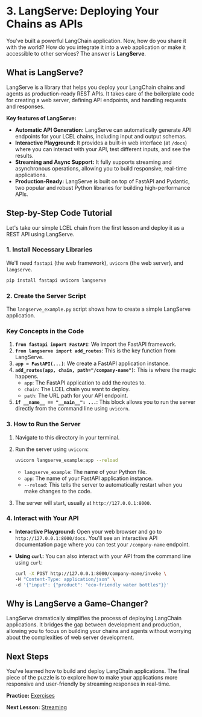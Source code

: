 # 3. LangServe: Deploying Your Chains as APIs

You've built a powerful LangChain application. Now, how do you share it with the world? How do you integrate it into a web application or make it accessible to other services? The answer is **LangServe**.

## What is LangServe?

LangServe is a library that helps you deploy your LangChain chains and agents as production-ready REST APIs. It takes care of the boilerplate code for creating a web server, defining API endpoints, and handling requests and responses.

**Key features of LangServe:**
*   **Automatic API Generation:** LangServe can automatically generate API endpoints for your LCEL chains, including input and output schemas.
*   **Interactive Playground:** It provides a built-in web interface (at `/docs`) where you can interact with your API, test different inputs, and see the results.
*   **Streaming and Async Support:** It fully supports streaming and asynchronous operations, allowing you to build responsive, real-time applications.
*   **Production-Ready:** LangServe is built on top of FastAPI and Pydantic, two popular and robust Python libraries for building high-performance APIs.

## Step-by-Step Code Tutorial

Let's take our simple LCEL chain from the first lesson and deploy it as a REST API using LangServe.

### 1. Install Necessary Libraries

We'll need `fastapi` (the web framework), `uvicorn` (the web server), and `langserve`.

```bash
pip install fastapi uvicorn langserve
```

### 2. Create the Server Script

The `langserve_example.py` script shows how to create a simple LangServe application.

### Key Concepts in the Code

1.  **`from fastapi import FastAPI`**: We import the FastAPI framework.
2.  **`from langserve import add_routes`**: This is the key function from LangServe.
3.  **`app = FastAPI(...)`**: We create a FastAPI application instance.
4.  **`add_routes(app, chain, path="/company-name")`**: This is where the magic happens.
    *   `app`: The FastAPI application to add the routes to.
    *   `chain`: The LCEL chain you want to deploy.
    *   `path`: The URL path for your API endpoint.
5.  **`if __name__ == "__main__": ...`**: This block allows you to run the server directly from the command line using `uvicorn`.

### 3. How to Run the Server

1.  Navigate to this directory in your terminal.
2.  Run the server using `uvicorn`:

    ```bash
    uvicorn langserve_example:app --reload
    ```
    *   `langserve_example`: The name of your Python file.
    *   `app`: The name of your FastAPI application instance.
    *   `--reload`: This tells the server to automatically restart when you make changes to the code.

3.  The server will start, usually at `http://127.0.0.1:8000`.

### 4. Interact with Your API

*   **Interactive Playground:** Open your web browser and go to `http://127.0.0.1:8000/docs`. You'll see an interactive API documentation page where you can test your `/company-name` endpoint.
*   **Using `curl`:** You can also interact with your API from the command line using `curl`:

    ```bash
    curl -X POST http://127.0.0.1:8000/company-name/invoke \
    -H "Content-Type: application/json" \
    -d '{"input": {"product": "eco-friendly water bottles"}}'
    ```

## Why is LangServe a Game-Changer?

LangServe dramatically simplifies the process of deploying LangChain applications. It bridges the gap between development and production, allowing you to focus on building your chains and agents without worrying about the complexities of web server development.

## Next Steps

You've learned how to build and deploy LangChain applications. The final piece of the puzzle is to explore how to make your applications more responsive and user-friendly by streaming responses in real-time.

**Practice:** [Exercises](./exercises.md)

**Next Lesson:** [Streaming](./../04-streaming/README.md)
